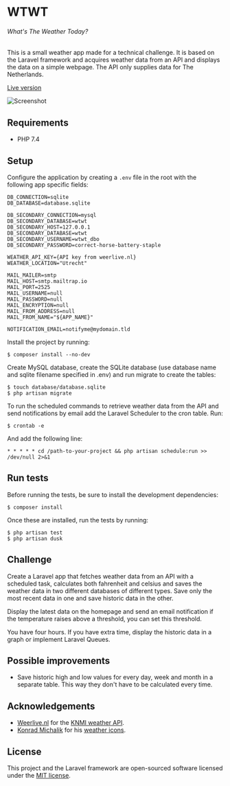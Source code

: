 # WTWT
###### What's The Weather Today?

This is a small weather app made for a technical challenge. It is based on the
Laravel framework and acquires weather data from an API and displays the data on
a simple webpage. The API only supplies data for The Netherlands.  

[Live version](https://wtwt.ruudwelten.com)

<img src="https://wtwt.ruudwelten.com/img/wtwt.png" alt="Screenshot">

## Requirements

- PHP 7.4

## Setup

Configure the application by creating a `.env` file in the root with the
following app specific fields:  

```
DB_CONNECTION=sqlite
DB_DATABASE=database.sqlite

DB_SECONDARY_CONNECTION=mysql
DB_SECONDARY_DATABASE=wtwt
DB_SECONDARY_HOST=127.0.0.1
DB_SECONDARY_DATABASE=wtwt
DB_SECONDARY_USERNAME=wtwt_dbo
DB_SECONDARY_PASSWORD=correct-horse-battery-staple

WEATHER_API_KEY={API key from weerlive.nl}
WEATHER_LOCATION="Utrecht"

MAIL_MAILER=smtp
MAIL_HOST=smtp.mailtrap.io
MAIL_PORT=2525
MAIL_USERNAME=null
MAIL_PASSWORD=null
MAIL_ENCRYPTION=null
MAIL_FROM_ADDRESS=null
MAIL_FROM_NAME="${APP_NAME}"

NOTIFICATION_EMAIL=notifyme@mydomain.tld
```

Install the project by running:

    $ composer install --no-dev

Create MySQL database, create the SQLite database (use database name and sqlite
filename specified in .env) and run migrate to create the tables:  

    $ touch database/database.sqlite
    $ php artisan migrate

To run the scheduled commands to retrieve weather data from the API and send
notifications by email add the Laravel Scheduler to the cron table. Run:  

    $ crontab -e

And add the following line:

```
* * * * * cd /path-to-your-project && php artisan schedule:run >> /dev/null 2>&1
```

## Run tests

Before running the tests, be sure to install the development dependencies:  

    $ composer install

Once these are installed, run the tests by running:  

    $ php artisan test
    $ php artisan dusk

## Challenge

Create a Laravel app that fetches weather data from an API with a scheduled
task, calculates both fahrenheit and celsius and saves the weather data in two
different databases of different types. Save only the most recent data in one
and save historic data in the other.  

Display the latest data on the homepage and send an email notification if the
temperature raises above a threshold, you can set this threshold.  

You have four hours. If you have extra time, display the historic data in a
graph or implement Laravel Queues.  

## Possible improvements

- Save historic high and low values for every day, week and month in a separate
  table. This way they don't have to be calculated every time.  

## Acknowledgements

- [Weerlive.nl](https://weerlive.nl) for the
  [KNMI weather API](https://weerlive.nl/delen.php).  
- [Konrad Michalik](http://konradmichalik.eu) for his
  [weather icons](https://github.com/jackd248/weather-iconic).  

## License

This project and the Laravel framework are open-sourced software licensed under
the [MIT license](https://opensource.org/licenses/MIT).
